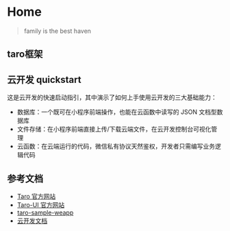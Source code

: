 # Home

>family is the best haven

## taro框架

## 云开发 quickstart

这是云开发的快速启动指引，其中演示了如何上手使用云开发的三大基础能力：

- 数据库：一个既可在小程序前端操作，也能在云函数中读写的 JSON 文档型数据库
- 文件存储：在小程序前端直接上传/下载云端文件，在云开发控制台可视化管理
- 云函数：在云端运行的代码，微信私有协议天然鉴权，开发者只需编写业务逻辑代码

## 参考文档

- [Taro 官方网站](https://taro.aotu.io/)
- [Taro-UI 官方网站](https://taro-ui.aotu.io/)
- [taro-sample-weapp](https://github.com/NervJS/taro-sample-weapp)
- [云开发文档](https://developers.weixin.qq.com/miniprogram/dev/wxcloud/basis/getting-started.html)
